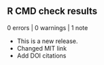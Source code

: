 ## R CMD check results

0 errors | 0 warnings | 1 note

* This is a new release.
* Changed MIT link
* Add DOI citations

